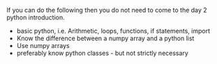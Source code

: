 If you can do the following then you do not need to come to the day 2 python introduction.
* basic python, i.e. Arithmetic, loops, functions, if statements, import 
* Know the difference between a numpy array and a python list
* Use numpy arrays
* preferably know python classes - but not strictly necessary 